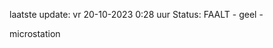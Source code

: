 laatste update: 
vr 20-10-2023  0:28   uur 
Status: FAALT - geel - 
<div class="service Y">microstation</div>